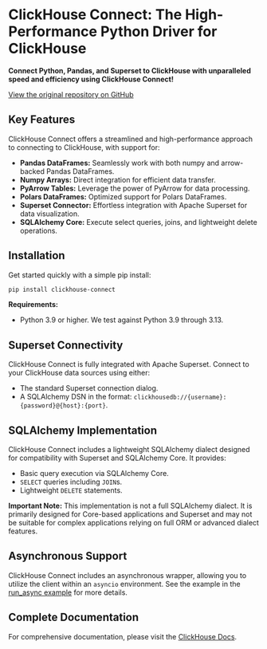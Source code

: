 # ClickHouse Connect: The High-Performance Python Driver for ClickHouse

**Connect Python, Pandas, and Superset to ClickHouse with unparalleled speed and efficiency using ClickHouse Connect!**

[View the original repository on GitHub](https://github.com/ClickHouse/clickhouse-connect)

## Key Features

ClickHouse Connect offers a streamlined and high-performance approach to connecting to ClickHouse, with support for:

*   **Pandas DataFrames:** Seamlessly work with both numpy and arrow-backed Pandas DataFrames.
*   **Numpy Arrays:** Direct integration for efficient data transfer.
*   **PyArrow Tables:** Leverage the power of PyArrow for data processing.
*   **Polars DataFrames:** Optimized support for Polars DataFrames.
*   **Superset Connector:** Effortless integration with Apache Superset for data visualization.
*   **SQLAlchemy Core:** Execute select queries, joins, and lightweight delete operations.

## Installation

Get started quickly with a simple pip install:

```bash
pip install clickhouse-connect
```

**Requirements:**

*   Python 3.9 or higher.  We test against Python 3.9 through 3.13.

## Superset Connectivity

ClickHouse Connect is fully integrated with Apache Superset.  Connect to your ClickHouse data sources using either:

*   The standard Superset connection dialog.
*   A SQLAlchemy DSN in the format: `clickhousedb://{username}:{password}@{host}:{port}`.

## SQLAlchemy Implementation

ClickHouse Connect includes a lightweight SQLAlchemy dialect designed for compatibility with Superset and SQLAlchemy Core.  It provides:

*   Basic query execution via SQLAlchemy Core.
*   `SELECT` queries including `JOIN`s.
*   Lightweight `DELETE` statements.

**Important Note:** This implementation is not a full SQLAlchemy dialect.  It is primarily designed for Core-based applications and Superset and may not be suitable for complex applications relying on full ORM or advanced dialect features.

## Asynchronous Support

ClickHouse Connect includes an asynchronous wrapper, allowing you to utilize the client within an `asyncio` environment.  See the example in the [run_async example](./examples/run_async.py) for more details.

## Complete Documentation

For comprehensive documentation, please visit the [ClickHouse Docs](https://clickhouse.com/docs/integrations/python).